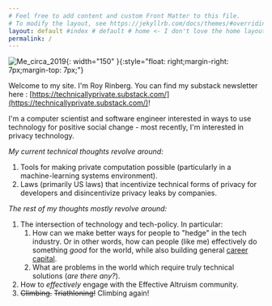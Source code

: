 ```yaml
---
# Feel free to add content and custom Front Matter to this file.
# To modify the layout, see https://jekyllrb.com/docs/themes/#overriding-theme-defaults
layout: default #index # default # home <- I don't love the home layout, but I'm leaving it here in case I change my mind
permalink: /
---
```

<title> Roy Rinberg </title>
<meta name="description" content="Roy Rinberg's Blog and personal website. 
    Contains personal writings, 
    personal projects, 
    and professional information">

![Me_circa_2019]({{site.url}}/assets/profile_pic.jpg){: width="150" }{:style="float: right;margin-right: 7px;margin-top: 7px;"}

Welcome to my site. I'm Roy Rinberg. You can find my substack newsletter here : [https://technicallyprivate.substack.com/](https://technicallyprivate.substack.com/)!



I'm a computer scientist and software engineer interested in ways to use technology for positive social change - most recently, I'm interested in <span class="spoiler"> privacy</span> technology.

*My current technical thoughts revolve around:*

1. Tools for making private computation possible (particularly in a machine-learning systems environment).
2. Laws (primarily US laws) that incentivize technical forms of privacy for developers and disincentivize privacy leaks by companies.

*The rest of my thoughts mostly revolve around:*

1. The intersection of technology and tech-policy. In particular: 
    1. How can we make better ways for people to "hedge" in the tech industry. Or in other words, how can people (like me) effectively do something *good* for the world, while also building general [career capital](https://80000hours.org/career-guide/career-capital/). 
    2. What are problems in the world which require truly technical solutions (*are there any?*).  
2. How to *effectively* engage with the Effective Altruism community.
3. ~~Climbing.~~ ~~Triathloning!~~ Climbing again! 